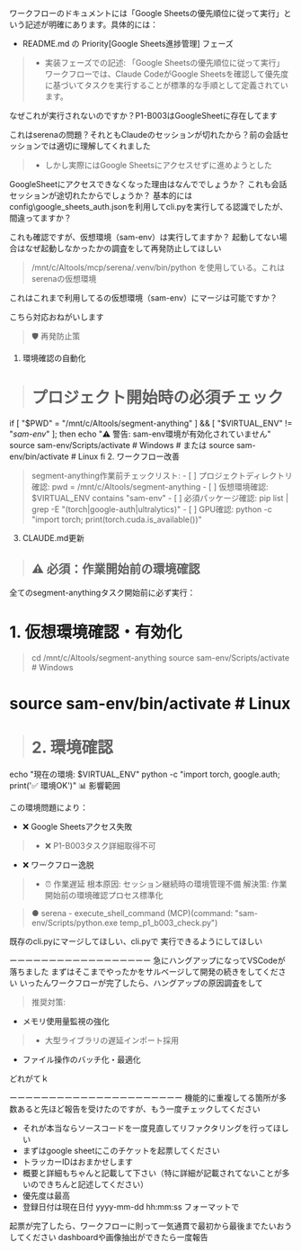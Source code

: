 >
  ワークフローのドキュメントには「Google Sheetsの優先順位に従って実行」という記述が明確にあります。具体的には：
  - README.md の Priority[Google Sheets進捗管理] フェーズ
>  - 実装フェーズでの記述: 「Google Sheetsの優先順位に従って実行」
  ワークフローでは、Claude CodeがGoogle Sheetsを確認して優先度に基づいてタスクを実行することが標準的な手順として定義されています。

なぜこれが実行されないのですか？P1-B003はGoogleSheetに存在してます

これはserenaの問題？それともClaudeのセッションが切れたから？前の会話セッションでは適切に理解してくれました


>  - しかし実際にはGoogle Sheetsにアクセスせずに進めようとした

GoogleSheetにアクセスできなくなった理由はなんででしょうか？
これも会話セッションが途切れたからでしょうか？
基本的にはconfig\google_sheets_auth.jsonを利用してcli.pyを実行してる認識でしたが、間違ってますか？


これも確認ですが、仮想環境（sam-env）は実行してますか？
起動してない場合はなぜ起動しなかったかの調査をして再発防止してほしい


>/mnt/c/AItools/mcp/serena/.venv/bin/python を使用している。これはserenaの仮想環境

これはこれまで利用してるの仮想環境（sam-env）にマージは可能ですか？





こちら対応おねがいします

>🛡 再発防止策
  1. 環境確認の自動化
>  # プロジェクト開始時の必須チェック
  if [ "$PWD" = "/mnt/c/AItools/segment-anything" ] && [ "$VIRTUAL_ENV" != "*sam-env*" ]; then
      echo "⚠️ 警告: sam-env環境が有効化されていません"
      source sam-env/Scripts/activate  # Windows
      # または source sam-env/bin/activate  # Linux
  fi
  2. ワークフロー改善
>  segment-anything作業前チェックリスト:
    - [ ] プロジェクトディレクトリ確認: pwd = /mnt/c/AItools/segment-anything
    - [ ] 仮想環境確認: $VIRTUAL_ENV contains "sam-env"
    - [ ] 必須パッケージ確認: pip list | grep -E "(torch|google-auth|ultralytics)"
    - [ ] GPU確認: python -c "import torch; print(torch.cuda.is_available())"
>
  3. CLAUDE.md更新
>  ## ⚠️ 必須：作業開始前の環境確認
  全てのsegment-anythingタスク開始前に必ず実行：  
  # 1. 仮想環境確認・有効化
>  cd /mnt/c/AItools/segment-anything
  source sam-env/Scripts/activate  # Windows
  # source sam-env/bin/activate    # Linux
>  # 2. 環境確認
  echo "現在の環境: $VIRTUAL_ENV"
  python -c "import torch, google.auth; print('✅ 環境OK')"
  📊 影響範囲
>
  この環境問題により：
  - ❌ Google Sheetsアクセス失敗
>  - ❌ P1-B003タスク詳細取得不可
  - ❌ ワークフロー逸脱
 > - ⏰ 作業遅延
  根本原因: セッション継続時の環境管理不備
  解決策: 作業開始前の環境確認プロセス標準化



>● serena - execute_shell_command (MCP)(command: "sam-env/Scripts/python.exe temp_p1_b003_check.py")

既存のcli.pyにマージしてほしい、cli.pyで
実行できるようにしてほしい

ーーーーーーーーーーーーーーーーーー
急にハングアップになってVSCodeが落ちました
まずはそこまでやったかをサルベージして開発の続きをしてください
いったんワークフローが完了したら、ハングアップの原因調査をして


>  推奨対策:
  - メモリ使用量監視の強化
>  - 大型ライブラリの遅延インポート採用
  - ファイル操作のバッチ化・最適化

どれがてｋ


ーーーーーーーーーーーーーーーーーーーーーー
機能的に重複してる箇所が多数あると先ほど報告を受けたのですが、もう一度チェックしてください
* それが本当ならソースコードを一度見直してリファクタリングを行ってほしい
* まずはgoogle sheetにこのチケットを起票してください
* トラッカーIDはおまかせします
* 概要と詳細もちゃんと記載して下さい（特に詳細が記載されてないことが多いのできちんと記述してください）
* 優先度は最高
* 登録日付は現在日付  yyyy-mm-dd hh:mm:ss フォーマットで

起票が完了したら、ワークフローに則って一気通貫で最初から最後までたいおうしてください
dashboardや画像抽出ができたら一度報告


